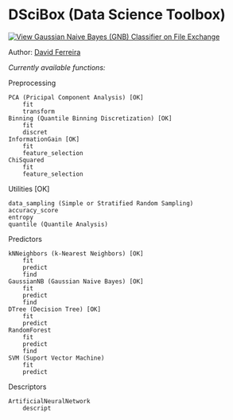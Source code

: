 # DSciBox (Data Science Toolbox)

[![View Gaussian Naive Bayes (GNB) Classifier on File Exchange](https://www.mathworks.com/matlabcentral/images/matlab-file-exchange.svg)](https://www.mathworks.com/matlabcentral/fileexchange/76355-gaussian-naive-bayes-gnb-classifier)

Author: [David Ferreira](http://lattes.cnpq.br/3863655668683045)

*Currently available functions:*

Preprocessing
        
    PCA (Pricipal Component Analysis) [OK]
        fit
        transform
    Binning (Quantile Binning Discretization) [OK]
        fit
        discret
    InformationGain [OK]
        fit
        feature_selection
    ChiSquared
        fit
        feature_selection

Utilities [OK]

    data_sampling (Simple or Stratified Random Sampling)
    accuracy_score
    entropy
    quantile (Quantile Analysis)
        
Predictors

    kNNeighbors (k-Nearest Neighbors) [OK]
        fit
        predict
        find
    GaussianNB (Gaussian Naive Bayes) [OK]
        fit
        predict
        find
    DTree (Decision Tree) [OK]
        fit
        predict
    RandomForest
        fit
        predict
        find
    SVM (Suport Vector Machine)
        fit
        predict

Descriptors

    ArtificialNeuralNetwork
        descript
